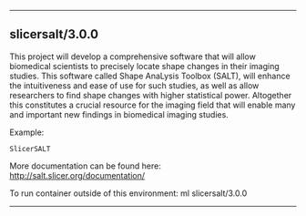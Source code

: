 
----------------------------------
## slicersalt/3.0.0 ##
This project will develop a comprehensive software that will allow biomedical scientists to precisely locate shape changes in their imaging studies. This software called Shape AnaLysis Toolbox (SALT), will enhance the intuitiveness and ease of use for such studies, as well as allow researchers to find shape changes with higher statistical power. Altogether this constitutes a crucial resource for the imaging field that will enable many and important new findings in biomedical imaging studies.


Example:
```
SlicerSALT 
```

More documentation can be found here: http://salt.slicer.org/documentation/

To run container outside of this environment: ml slicersalt/3.0.0

----------------------------------
